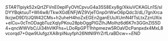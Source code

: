 $START$Ipiyk52xQrtZFVnE0epIFyOVtCpvuG4a35S8Exy8g/XkiuVCKAGLn1S/sIDYYBqktuuT+WI4w8/TkwXGdENFjWZ9VjeTGnp0rWwO6pQdc3/dL/7gnXrcaIkcjwD9D1/JQW42CMs+h2uheH4hoZxEGEn2ganEUuXUmN4fTsLtxZznUXix+elCu+0cTnODagbTuzXqlyPKou28pbOggPIGZlhJMoIhz6d6K7n3GGnZlS5D4+qncWWVbC/Ji34hVlKFhs+LDoRpGPT1hhpmezw5ROaVDcPanpxdx4MxL8vcorqd7+0qw9UufgzXA8rpINuyfph26NtNI9YrZrfLraBDcw==$END$